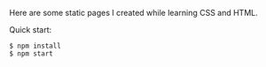 Here are some static pages I created while learning CSS and HTML.


Quick start:

```
$ npm install
$ npm start
````
